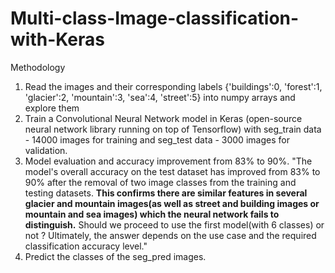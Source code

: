 # Multi-class-Image-classification-with-Keras
Methodology
1. Read the images and their corresponding labels  {'buildings':0, 'forest':1, 'glacier':2, 'mountain':3, 'sea':4, 'street':5} into numpy arrays and explore them
2. Train a Convolutional Neural Network model in Keras (open-source neural network library running on top of Tensorflow) with seg_train data - 14000 images for training and seg_test data - 3000 images for validation.
3. Model evaluation and accuracy improvement from 83% to 90%.
"The model's overall accuracy on the test dataset has improved from 83% to 90% after the removal of two image classes from the training and testing datasets. **This confirms there are similar features in several glacier and mountain images(as well as street and building images or mountain and sea images) which the neural network fails to distinguish.** Should we proceed to use the first model(with 6 classes) or not ? Ultimately, the answer depends on the use case and the required classification accuracy level."
4. Predict the classes of the seg_pred images.

